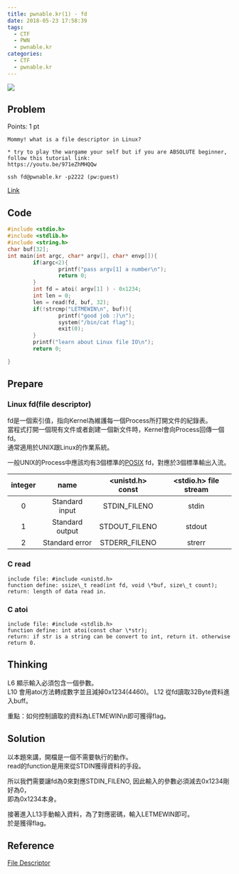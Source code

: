 ```yaml
---
title: pwnable.kr(1) - fd
date: 2018-05-23 17:58:39
tags:
  - CTF
  - PWN
  - pwnable.kr
categories:
  - CTF
  - pwnable.kr
---
```

![](http://pwnable.kr/img/fd.png)
## Problem  
Points: 1 pt  
```
Mommy! what is a file descriptor in Linux?

* try to play the wargame your self but if you are ABSOLUTE beginner, follow this tutorial link:
https://youtu.be/971eZhMHQQw

ssh fd@pwnable.kr -p2222 (pw:guest)
```
[Link](http://pwnable.kr/play.php)
<!-- More -->

## Code
```c 
#include <stdio.h>
#include <stdlib.h>
#include <string.h>
char buf[32];
int main(int argc, char* argv[], char* envp[]){
        if(argc<2){
                printf("pass argv[1] a number\n");
                return 0;
        }
        int fd = atoi( argv[1] ) - 0x1234;
        int len = 0;
        len = read(fd, buf, 32);
        if(!strcmp("LETMEWIN\n", buf)){
                printf("good job :)\n");
                system("/bin/cat flag");
                exit(0);
        }
        printf("learn about Linux file IO\n");
        return 0;

}
```
## Prepare  
### Linux fd(file descriptor)   
fd是一個索引值，指向Kernel為維護每一個Process所打開文件的紀錄表。  
當程式打開一個現有文件或者創建一個新文件時，Kernel會向Process回傳一個fd。  
通常適用於UNIX跟Linux的作業系統。  

一般UNIX的Process中應該均有3個標準的[POSIX](https://zh.wikipedia.org/wiki/POSIX) fd，對應於3個標準輸出入流。  
 
| integer | name | <unistd.h> const | <stdio.h> file stream |  
| :-----: | :-----: | :-----: | :-----: | 
| 0 | Standard input | STDIN\_FILENO | stdin |  
| 1 | Standard output | STDOUT\_FILENO | stdout |  
| 2 | Standard error | STDERR\_FILENO | strerr |  

### C read  
```  
include file: #include <unistd.h>  
function define: ssize\_t read(int fd, void \*buf, size\_t count);  
return: length of data read in.
```

### C atoi  
``` 
include file: #include <stdlib.h>  
function define: int atoi(const char \*str);
return: if str is a string can be convert to int, return it. otherwise return 0.  
```

## Thinking  
L6 顯示輸入必須包含一個參數。  
L10 會用atoi方法轉成數字並且減掉0x1234(4460)。
L12 從fd讀取32Byte資料進入buff。

重點：如何控制讀取的資料為LETMEWIN\n即可獲得flag。

## Solution  
以本題來講，開檔是一個不需要執行的動作。  
read的function是用來從STDIN獲得資料的手段。  

所以我們需要讓fd為0來對應STDIN\_FILENO, 因此輸入的參數必須減去0x1234剛好為0，  
即為0x1234本身。

接著進入L13手動輸入資料，為了對應密碼，輸入LETMEWIN即可。  
於是獲得flag。  

## Reference  
[File Descriptor](https://en.wikipedia.org/wiki/File_descriptor)

